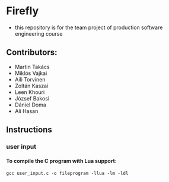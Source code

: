 # Firefly

- this repository is for the team project of production software engineering course

## Contributors:

- Martin Takács
- Miklós Vajkai
- Aili Torvinen
- Zoltán Kaszai
- Leen Khouri
- József Bakosi
- Dániel Doma
- Ali Hasan

## Instructions

### user input

#### To compile the C program with Lua support:

```fish
gcc user_input.c -o fileprogram -llua -lm -ldl
```
